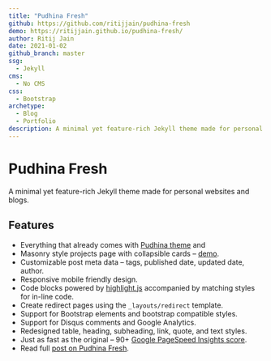 ```yaml
---
title: "Pudhina Fresh"
github: https://github.com/ritijjain/pudhina-fresh
demo: https://ritijjain.github.io/pudhina-fresh/
author: Ritij Jain
date: 2021-01-02
github_branch: master
ssg:
  - Jekyll
cms:
  - No CMS
css:
  - Bootstrap
archetype:
  - Blog
  - Portfolio
description: A minimal yet feature-rich Jekyll theme made for personal websites and blogs.
---
```


# Pudhina Fresh

A minimal yet feature-rich Jekyll theme made for personal websites and blogs.

## Features

* Everything that already comes with [Pudhina theme](https://github.com/knhash/Pudhina) and
* Masonry style projects page with collapsible cards – [demo](https://ritijjain.github.io/pudhina-fresh/projects/).
* Customizable post meta data – tags, published date, updated date, author.
* Responsive mobile friendly design.
* Code blocks powered by [highlight.js](https://highlightjs.org/) accompanied by matching styles for in-line code.
* Create redirect pages using the `_layouts/redirect` template.
* Support for Bootstrap elements and bootstrap compatible styles.
* Support for Disqus comments and Google Analytics.
* Redesigned table, heading, subheading, link, quote, and text styles.
* Just as fast as the original – 90+ [Google PageSpeed Insights score](https://developers.google.com/speed/pagespeed/insights/?url=https%3A%2F%2Fritijjain.com%2F).
* Read full [post on Pudhina Fresh](https://ritijjain.com/2020/09/12/pudhina-fresh.html).
